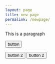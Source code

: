 ```yaml
---
layout: page 
title: new page
permalink: /newpage/
---
```


<p>This is a paragraph</p>
<button>button</button>
<div>

<button>button 2</button>
<button>button 2</button>
<div>

